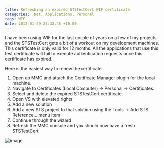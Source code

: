 ```yaml
---
title: Refreshing an expired STSTestCert WIF certificate
categories: .Net, Applications, Personal
tags: WIF
date: 2012-01-29 23:32:45 +10:00
---
```


I have been using WIF for the last couple of years on a few of my projects and the STSTestCert gets a bit of a workout on my development machines. This certificate is only valid for 12 months. All the applications that use this test certificate will fail to execute authentication requests once this certificate has expired. 

Here is the easiest way to renew the certificate.

1. Open up MMC and attach the Certificate Manager plugin for the local machine.
1. Navigate to Certificates (Local Computer) -&gt; Personal -&gt; Certificates.
1. Select and delete the expired STSTestCert certificate.
1. Open VS with elevated rights
1. Add a new solution
1. Add a new STS project to that solution using the Tools -&gt; Add STS Reference… menu item
1. Continue through the wizard
1. Refresh the MMC console and you should now have a fresh STSTestCert

![image][0]

[0]: /files/image_134.png
